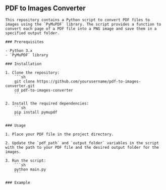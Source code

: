 ## PDF to Images Converter

    This repository contains a Python script to convert PDF files to images using the `PyMuPDF` library. The script provides a function to convert each page of a PDF file into a PNG image and save them in a specified output folder.

    ### Prerequisites

    - Python 3.x
    - `PyMuPDF` library

    ### Installation

    1. Clone the repository:
        ```sh
        git clone https://github.com/yourusername/pdf-to-images-converter.git
        cd pdf-to-images-converter
        ```

    2. Install the required dependencies:
        ```sh
        pip install pymupdf
        ```

    ### Usage

    1. Place your PDF file in the project directory.

    2. Update the `pdf_path` and `output_folder` variables in the script with the path to your PDF file and the desired output folder for the images.

    3. Run the script:
        ```sh
        python main.py
        ```

    ### Example
